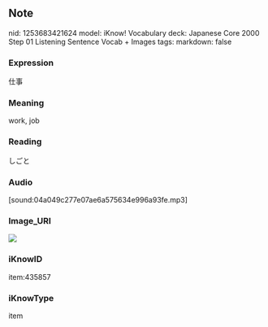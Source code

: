 ## Note
nid: 1253683421624
model: iKnow! Vocabulary
deck: Japanese Core 2000 Step 01 Listening Sentence Vocab + Images
tags: 
markdown: false

### Expression
仕事

### Meaning
work, job

### Reading
しごと

### Audio
[sound:04a049c277e07ae6a575634e996a93fe.mp3]

### Image_URI
<!DOCTYPE html>
<title></title>
<img src="b7d86901d6b0bdb87ad78a517d3b35c6.jpg">



### iKnowID
item:435857

### iKnowType
item
